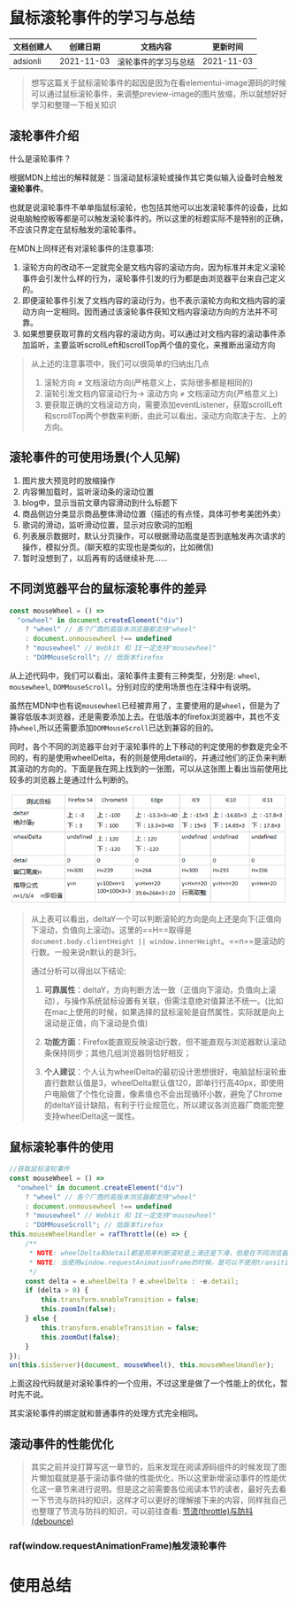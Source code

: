 # 鼠标滚轮事件的学习与总结
| 文档创建人 | 创建日期   | 文档内容          | 更新时间 |
| ---------- | ---------- | ----------------- | -------- |
| adsionli   | 2021-11-03 | 滚轮事件的学习与总结 | 2021-11-03   |

> 想写这篇关于鼠标滚轮事件的起因是因为在看elementui-image源码的时候可以通过鼠标滚轮事件，来调整preview-image的图片放缩，所以就想好好学习和整理一下相关知识

## 滚轮事件介绍

什么是滚轮事件？

根据MDN上给出的解释就是：当滚动鼠标滚轮或操作其它类似输入设备时会触发**滚轮事件**。

也就是说滚轮事件不单单指鼠标滚轮，也包括其他可以出发滚轮事件的设备，比如说电脑触控板等都是可以触发滚轮事件的。所以这里的标题实际不是特别的正确，不应该只界定在鼠标触发的滚轮事件。

在MDN上同样还有对滚轮事件的注意事项:

1. 滚轮方向的改动不一定就完全是文档内容的滚动方向，因为标准并未定义滚轮事件会引发什么样的行为，滚轮事件引发的行为都是由浏览器平台来自己定义的。
2. 即便滚轮事件引发了文档内容的滚动行为，也不表示滚轮方向和文档内容的滚动方向一定相同。因而通过该滚轮事件获知文档内容滚动方向的方法并不可靠。
3. 如果想要获取可靠的文档内容的滚动方向，可以通过对文档内容的滚动事件添加监听，主要监听scrollLeft和scrollTop两个值的变化，来推断出滚动方向

> 从上述的注意事项中，我们可以很简单的归纳出几点
>
> 1. 滚轮方向 ≠ 文档滚动方向(严格意义上，实际很多都是相同的)
> 2. 滚轮引发文档内容滚动行为-> 滚动方向 ≠ 文档滚动方向(严格意义上)
> 3. 要获取正确的文档滚动方向，需要添加eventListener，获取scrollLeft和scrollTop两个参数来判断，由此可以看出，滚动方向取决于左、上的方向。

## 滚轮事件的可使用场景(个人见解)

1. 图片放大预览时的放缩操作
2. 内容懒加载时，监听滚动条的滚动位置
3. blog中，显示当前文章内容滑动到什么标题下
4. 商品侧边分类显示商品整体滑动位置（描述的有点怪，具体可参考美团外卖）
5. 歌词的滑动，监听滑动位置，显示对应歌词的加粗
6. 列表展示数据时，默认分页操作，可以根据滑动高度是否到底触发再次请求的操作，模拟分页。(聊天框的实现也是类似的，比如微信)
7. 暂时没想到了，以后再有的话继续补充......

## 不同浏览器平台的鼠标滚轮事件的差异

```js
const mouseWheel = () =>
  "onwheel" in document.createElement("div")
    ? "wheel" // 各个厂商的高版本浏览器都支持"wheel"
    : document.onmousewheel !== undefined
    ? "mousewheel" // Webkit 和 IE一定支持"mousewheel"
    : "DOMMouseScroll"; // 低版本firefox
```

从上述代码中，我们可以看出，滚轮事件主要有三种类型，分别是: `wheel`, `mousewheel`, `DOMMouseScroll`。分别对应的使用场景也在注释中有说明。

虽然在MDN中也有说`mousewheel`已经被弃用了，主要使用的是`wheel`，但是为了兼容低版本浏览器，还是需要添加上去。在低版本的firefox浏览器中，其也不支持`wheel`,所以还需要添加`DOMMouseScroll`已达到兼容的目的。

同时，各个不同的浏览器平台对于滚轮事件的上下移动的判定使用的参数是完全不同的，有的是使用wheelDelta，有的则是使用detail的，并通过他们的正负来判断其滚动的方向的，下面是我在网上找到的一张图，可以从这张图上看出当前使用比较多的浏览器上是通过什么判断的。

![judgeScrollDirection](../../image/js/event/scroll/judge-scroll-direction.png)

> 从上表可以看出，deltaY一个可以判断滚轮的方向是向上还是向下(正值向下滚动，负值向上滚动)。这里的==H==取得是`document.body.clientHeight || window.innerHeight`。==n==是滚动的行数。一般来说n默认的是3行。
>
> 通过分析可以得出以下结论:
>
> 1. **可靠属性**：deltaY，方向判断方法一致（正值向下滚动，负值向上滚动），与操作系统鼠标设置有关联，但需注意绝对值算法不统一。(比如在mac上使用的时候，如果选择的鼠标滚轮是自然属性，实际就是向上滚动是正值，向下滚动是负值)
>
> 2. **功能方面**：Firefox能直观反映滚动行数，但不能直观与浏览器默认滚动条保持同步；其他几组浏览器则恰好相反；
>
> 3. **个人建议**：个人认为wheelDelta的最初设计思想很好，电脑鼠标滚轮垂直行数默认值是3，wheelDelta默认值120，即单行行高40px，即使用户电脑做了个性化设置，像素值也不会出现循环小数，避免了Chrome的deltaY设计缺陷，有利于行业规范化，所以建议各浏览器厂商能完整支持wheelDelta这一属性。

## 鼠标滚轮事件的使用

```js
//获取鼠标滚轮事件
const mouseWheel = () =>
  "onwheel" in document.createElement("div")
    ? "wheel" // 各个厂商的高版本浏览器都支持"wheel"
    : document.onmousewheel !== undefined
    ? "mousewheel" // Webkit 和 IE一定支持"mousewheel"
    : "DOMMouseScroll"; // 低版本firefox
this.mouseWheelHandler = rafThrottle((e) => {
    /**
     * NOTE: wheelDelta和detail都是用来判断滚轮是上滑还是下滑，但是在不同浏览器的平台中的判断条件不同，所以需要两个都叫判断
     * NOTE: 当使用window.requestAnimationFrame的时候，是可以不使用transition的
     */
    const delta = e.wheelDelta ? e.wheelDelta : -e.detail;
    if (delta > 0) {
        this.transform.enableTransition = false;
        this.zoomIn(false);
    } else {
        this.transform.enableTransition = false;
        this.zoomOut(false);
    }
});
on(this.$isServer)(document, mouseWheel(), this.mouseWheelHandler);
```

上面这段代码就是对滚轮事件的一个应用，不过这里是做了一个性能上的优化，暂时先不说。

其实滚轮事件的绑定就和普通事件的处理方式完全相同。

## 滚动事件的性能优化

> 其实之前并没打算写这一章节的，后来发现在阅读源码组件的时候发现了图片懒加载就是基于滚动事件做的性能优化，所以这里新增滚动事件的性能优化这一章节来进行说明。但是这之前需要各位阅读本节的读者，最好先去看一下节流与防抖的知识，这样才可以更好的理解接下来的内容，同样我自己也整理了节流与防抖的知识，可以前往查看: [节流(throttle)与防抖(debounce)](/#/page/js/throttle-debounce)



### raf(window.requestAnimationFrame)触发滚轮事件



# 使用总结

